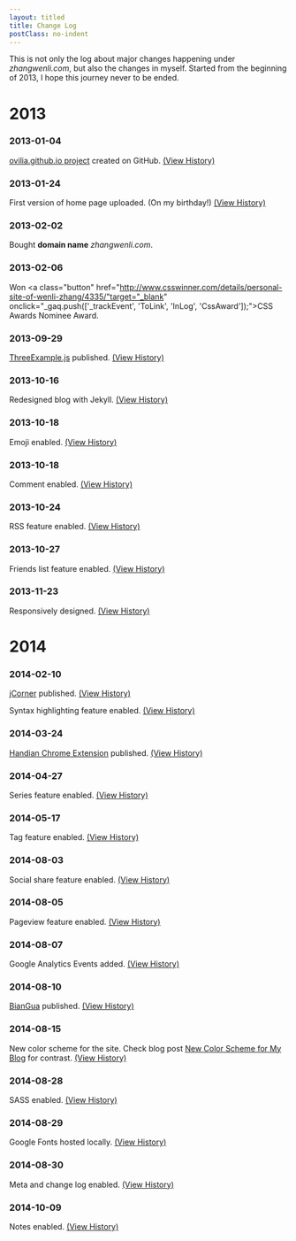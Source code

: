 ```yaml
---
layout: titled
title: Change Log
postClass: no-indent
---
```


This is not only the log about major changes happening under *zhangwenli.com*, but also the changes in myself. Started from the beginning of 2013, I hope this journey never to be ended.

# 2013

### 2013-01-04

<a href="https://github.com/Ovilia/ovilia.github.io" target="_blank" onclick="_gaq.push(['_trackEvent', 'ToGitHub', 'InLog', 'ovilia.github.io']);">ovilia.github.io project</a> created on GitHub. <a href="https://github.com/Ovilia/ovilia.github.io/tree/8da9b13a056301f3108ae374de74ec3ff9bafeb7" target="_blank" onclick="_gaq.push(['_trackEvent', 'ToGitHub', 'InLog', 'ovilia.github.io']);">(View History)</a>

### 2013-01-24

First version of home page uploaded. (On my birthday!) <a href="https://github.com/Ovilia/ovilia.github.io/tree/cf76bf9d01bb548641a9d45fc438186babc3a60b" target="_blank" onclick="_gaq.push(['_trackEvent', 'ToGitHub', 'InLog', 'ovilia.github.io']);">(View History)</a>

### 2013-02-02

Bought **domain name** *zhangwenli.com*.

### 2013-02-06

Won <a class="button" href="http://www.csswinner.com/details/personal-site-of-wenli-zhang/4335/"target="_blank" onclick="_gaq.push(['_trackEvent', 'ToLink', 'InLog', 'CssAward']);">CSS Awards Nominee Award</a>.

### 2013-09-29

<a href="https://github.com/Ovilia/ThreeExample.js" target="_blank" onclick="_gaq.push(['_trackEvent', 'ToGitHub', 'InLog', 'handian']);">ThreeExample.js</a> published. <a href="https://github.com/Ovilia/ThreeExample.js/tree/dc68b8f01998cdf18c626b2bf2747ec1e88f348c" target="_blank" onclick="_gaq.push(['_trackEvent', 'ToGitHub', 'InLog', 'ThreeExample.js']);">(View History)</a>

### 2013-10-16

Redesigned blog with Jekyll. <a href="https://github.com/Ovilia/blog/tree/a4b12a1d8cf313c17a1e6e8fbf7cc6c3155ce8f2" target="_blank" onclick="_gaq.push(['_trackEvent', 'ToGitHub', 'InLog', 'blog']);">(View History)</a>

### 2013-10-18

Emoji enabled. <a href="https://github.com/Ovilia/blog/tree/6df49781f12147e74a82e4ca82718672b464192a" target="_blank" onclick="_gaq.push(['_trackEvent', 'ToGitHub', 'InLog', 'blog']);">(View History)</a>

### 2013-10-18

Comment enabled. <a href="https://github.com/Ovilia/blog/tree/efb0ca9748d991781bc531b6b85cc2228dac5fbf" target="_blank" onclick="_gaq.push(['_trackEvent', 'ToGitHub', 'InLog', 'blog']);">(View History)</a>

### 2013-10-24

RSS feature enabled. <a href="https://github.com/Ovilia/blog/tree/f63b34188af07710afac00ddd68582c2040a681b" target="_blank" onclick="_gaq.push(['_trackEvent', 'ToGitHub', 'InLog', 'blog']);">(View History)</a>

### 2013-10-27

Friends list feature enabled. <a href="https://github.com/Ovilia/blog/tree/8543a74fe181b1a6315f7c96bb96d8f79f76f510" target="_blank" onclick="_gaq.push(['_trackEvent', 'ToGitHub', 'InLog', 'blog']);">(View History)</a>

### 2013-11-23

Responsively designed. <a href="https://github.com/Ovilia/ovilia.github.io/tree/8614b1830bc3ef5dd5fe386110f6c737014a8419" target="_blank" onclick="_gaq.push(['_trackEvent', 'ToGitHub', 'InLog', 'ovilia.github.io']);">(View History)</a>

# 2014

### 2014-02-10

<a href="https://github.com/Ovilia/jCorner" target="_blank" onclick="_gaq.push(['_trackEvent', 'ToGitHub', 'InLog', 'jCorner']);">jCorner</a> published. <a href="https://github.com/Ovilia/jCorner/tree/9770d4e41f08e02888d68b181802f56ae2c1ebc7" target="_blank" onclick="_gaq.push(['_trackEvent', 'ToGitHub', 'InLog', 'jCorner']);">(View History)</a>

Syntax highlighting feature enabled. <a href="https://github.com/Ovilia/blog/tree/dc33e382b3210910a097f6e1bb3b940485adaf58" target="_blank" onclick="_gaq.push(['_trackEvent', 'ToGitHub', 'InLog', 'blog']);">(View History)</a>

### 2014-03-24

<a href="https://github.com/Ovilia/handian-chrome-extension" target="_blank" onclick="_gaq.push(['_trackEvent', 'ToGitHub', 'InLog', 'handian']);">Handian Chrome Extension</a> published. <a href="https://github.com/Ovilia/handian-chrome-extension/tree/11e2fb114e41e80cf6a7b56821228b01cd6bcf4a" target="_blank" onclick="_gaq.push(['_trackEvent', 'ToGitHub', 'InLog', 'handian']);">(View History)</a>

### 2014-04-27

Series feature enabled. <a href="https://github.com/Ovilia/blog/tree/f6d1285a8fbdc93ecf8fdd23d688bbdd5ab8decd" target="_blank" onclick="_gaq.push(['_trackEvent', 'ToGitHub', 'InLog', 'blog']);">(View History)</a>

### 2014-05-17

Tag feature enabled. <a href="https://github.com/Ovilia/blog/tree/63b3ea5aaf5475670930b54207d694479dd46a60" target="_blank" onclick="_gaq.push(['_trackEvent', 'ToGitHub', 'InLog', 'blog']);">(View History)</a>

### 2014-08-03

Social share feature enabled. <a href="https://github.com/Ovilia/blog/tree/cac753be73bf4e8357598c16e53d0593f4bdf25f" target="_blank" onclick="_gaq.push(['_trackEvent', 'ToGitHub', 'InLog', 'blog']);">(View History)</a>

### 2014-08-05

Pageview feature enabled. <a href="https://github.com/Ovilia/blog/tree/1161c156afc4b8c1d4ad24cfdb4febaa6e488600" target="_blank" onclick="_gaq.push(['_trackEvent', 'ToGitHub', 'InLog', 'blog']);">(View History)</a>

### 2014-08-07

Google Analytics Events added. <a href="https://github.com/Ovilia/blog/tree/e365c4c66d26434a4489a07ca00d88c6959183df" target="_blank" onclick="_gaq.push(['_trackEvent', 'ToGitHub', 'InLog', 'blog']);">(View History)</a>

### 2014-08-10

<a href="https://github.com/Ovilia/biangua" target="_blank" onclick="_gaq.push(['_trackEvent', 'ToGitHub', 'InLog', 'handian']);">BianGua</a> published. <a href="https://github.com/Ovilia/biangua/tree/e6ff7a92b2144efac802240b3521a1fcfc5a9be6" target="_blank" onclick="_gaq.push(['_trackEvent', 'ToGitHub', 'InLog', 'biangua']);">(View History)</a>

### 2014-08-15

New color scheme for the site. Check blog post <a href="{{ site.url }}/2014/08/15/new-color-scheme-for-my-blog/" target="_blank" onclick="_gaq.push(['_trackEvent', 'ToBlog', 'InLog', '{{ site.url }}/2014/08/15/new-color-scheme-for-my-blog/']);">New Color Scheme for My Blog</a> for contrast. <a href="https://github.com/Ovilia/blog/tree/0f797604671496965ba4eb578eae49dca9497eda" target="_blank" onclick="_gaq.push(['_trackEvent', 'ToGitHub', 'InLog', 'blog']);">(View History)</a>

### 2014-08-28

SASS enabled. <a href="https://github.com/Ovilia/blog/tree/ec9b94451f7005a1096a58a67839db23bbe7e690" target="_blank" onclick="_gaq.push(['_trackEvent', 'ToGitHub', 'InLog', 'blog']);">(View History)</a>

### 2014-08-29

Google Fonts hosted locally. <a href="https://github.com/Ovilia/blog/tree/26ad91b5fc3bbaf282b36bcddea6bf9e45900d62" target="_blank" onclick="_gaq.push(['_trackEvent', 'ToGitHub', 'InLog', 'blog']);">(View History)</a>

### 2014-08-30

Meta and change log enabled. <a href="https://github.com/Ovilia/blog/tree/7c98820153e3c9a4a0bed2167da902c1a3d6ea44" target="_blank" onclick="_gaq.push(['_trackEvent', 'ToGitHub', 'InLog', 'blog']);">(View History)</a>

### 2014-10-09

Notes enabled. <a href="https://github.com/Ovilia/blog/tree/36c6ac0f7e680d567039915f4d274f5e1058db5b" target="_blank" onclick="_gaq.push(['_trackEvent', 'ToGitHub', 'InLog', 'blog']);">(View History)</a>
